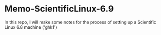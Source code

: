 # Memo-ScientificLinux-6.9

In this repo, I will make some notes for the process of setting up a Scientific Linux 6.8 machine ('ghk1')
